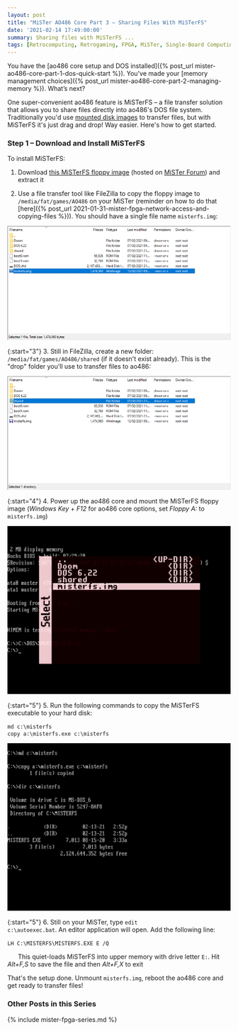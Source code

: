 ```yaml
---
layout: post
title: "MiSTer AO486 Core Part 3 – Sharing Files With MiSTerFS"
date: '2021-02-14 17:49:00:00'
summary: Sharing files with MiSTerFS ...
tags: [Retrocomputing, Retrogaming, FPGA, MiSTer, Single-Board Computing]
---
```


You have the [ao486 core setup and DOS installed]({% post_url mister-ao486-core-part-1-dos-quick-start %}). You've made your [memory management choices]({% post_url mister-ao486-core-part-2-managing-memory %}). What’s next?

One super-convenient ao486 feature is MiSTerFS – a file transfer solution that allows you to share files directly into ao486's DOS file system. Traditionally you'd use <a href="https://en.wikipedia.org/wiki/Disk_image" target="_blank">mounted disk images</a> to transfer files, but with MiSTerFS it's just drag and drop! Way easier. Here's how to get started.

### Step 1 – Download and Install MiSTerFS

To install MiSTerFS:

1. Download <a href="https://misterfpga.org/download/file.php?id=676" target="_blank">this MiSTerFS floppy image</a> (hosted on <a href="https://misterfpga.org/" target="_blank">MiSTer Forum</a>) and extract it

2. Use a file transfer tool like FileZilla to copy the floppy image to <code>/media/fat/games/AO486</code> on your MiSTer (reminder on how to do that [here]({% post_url 2021-01-31-mister-fpga-network-access-and-copying-files %})). You should have a single file name <code>misterfs.img</code>:

![](/img/posts/mister-ao486-misterfs-floppy-image.png)

{:start="3"}
3. Still in FileZilla, create a new folder: <code>/media/fat/games/AO486/shared</code> (if it doesn't exist already). This is the "drop" folder you'll use to transfer files to ao486:

![](/img/posts/mister-ao486-misterfs-create-shared-folder-using-filezilla.png)

{:start="4"}
4. Power up the ao486 core and mount the MiSTerFS floppy image (*Windows Key* + *F12* for ao486 core options, set *Floppy A:* to <code>misterfs.img</code>)

![](/img/posts/mister-ao486-mount-misterfs-floppy-image-in-ao486.png)

{:start="5"}
5. Run the following commands to copy the MiSTerFS executable to your hard disk:

```
md c:\misterfs
copy a:\misterfs.exe c:\misterfs
```

![](/img/posts/mister-ao486-copy-misterfs-files-to-ao486-dos.png)

{:start="5"}
6. Still on your MiSTer, type <code>edit c:\autoexec.bat</code>. An editor application will open. Add the following line:

```
LH C:\MISTERFS\MISTERFS.EXE E /Q
```

&nbsp;&nbsp;&nbsp;&nbsp;&nbsp;&nbsp;This quiet-loads MiSTerFS into upper memory with drive letter <code>E:</code>. Hit *Alt+F,S* to save the file and then *Alt+F,X* to exit

That's the setup done. Unmount <code>misterfs.img</code>, reboot the ao486 core and get ready to transfer files! 


### Other Posts in this Series

{% include mister-fpga-series.md %}

